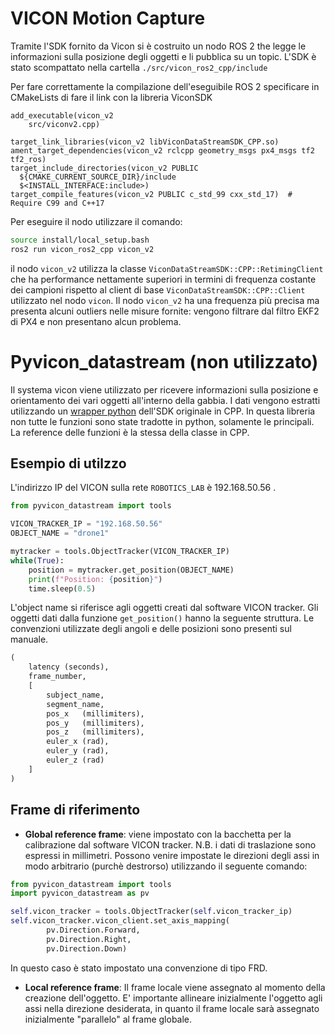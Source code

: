 # VICON Motion Capture

Tramite l'SDK fornito da Vicon si è costruito un nodo ROS 2 the legge le informazioni sulla posizione degli oggetti e li pubblica su un topic. L'SDK è stato scompattato nella cartella `./src/vicon_ros2_cpp/include`

Per fare correttamente la compilazione dell'eseguibile ROS 2 specificare in CMakeLists di fare il link con la libreria ViconSDK
```
add_executable(vicon_v2
    src/viconv2.cpp)

target_link_libraries(vicon_v2 libViconDataStreamSDK_CPP.so)
ament_target_dependencies(vicon_v2 rclcpp geometry_msgs px4_msgs tf2 tf2_ros)
target_include_directories(vicon_v2 PUBLIC
  ${CMAKE_CURRENT_SOURCE_DIR}/include
  $<INSTALL_INTERFACE:include>)
target_compile_features(vicon_v2 PUBLIC c_std_99 cxx_std_17)  # Require C99 and C++17

```
Per eseguire il nodo utilizzare il comando:
```bash
source install/local_setup.bash
ros2 run vicon_ros2_cpp vicon_v2
```
il nodo `vicon_v2` utilizza la classe `ViconDataStreamSDK::CPP::RetimingClient` che ha performance nettamente superiori in termini di frequenza costante dei  campioni rispetto al client di base `ViconDataStreamSDK::CPP::Client` utilizzato nel nodo `vicon`. Il nodo `vicon_v2` ha una frequenza più precisa ma presenta alcuni outliers nelle misure fornite: vengono filtrare dal filtro EKF2 di PX4 e non presentano alcun problema. 

# Pyvicon_datastream (non utilizzato)

Il systema vicon viene utilizzato per ricevere informazioni sulla posizione e orientamento dei vari oggetti all'interno della gabbia. I dati vengono estratti utilizzando un [wrapper python](https://pypi.org/project/pyvicon-datastream/) dell'SDK originale in CPP. 
In questa libreria non tutte le funzioni sono state tradotte in python, solamente le principali. La reference delle funzioni è la stessa della classe in CPP. 

## Esempio di utilzzo
L'indirizzo IP del VICON sulla rete `ROBOTICS_LAB` è 192.168.50.56  .

```python
from pyvicon_datastream import tools

VICON_TRACKER_IP = "192.168.50.56"
OBJECT_NAME = "drone1"

mytracker = tools.ObjectTracker(VICON_TRACKER_IP)
while(True):
    position = mytracker.get_position(OBJECT_NAME)
    print(f"Position: {position}")
    time.sleep(0.5)
```

L'object name si riferisce agli oggetti creati dal software VICON tracker. Gli oggetti dati dalla funzione `get_position()` hanno la seguente struttura. Le convenzioni utilizzate degli angoli e delle posizioni sono presenti sul manuale. 
```python
(
	latency (seconds), 
	frame_number, 
	[
		subject_name,
		segment_name,
		pos_x   (millimiters),
		pos_y   (millimiters),
		pos_z   (millimiters),
		euler_x (rad),
		euler_y (rad),
		euler_z (rad)
	]
)

```

## Frame di riferimento
- **Global reference frame**: viene impostato con la bacchetta per la calibrazione dal software VICON tracker. N.B. i dati di traslazione sono espressi in millimetri. Possono venire impostate le direzioni degli assi in modo arbitrario (purchè destrorso) utilizzando il seguente comando: 
```python
from pyvicon_datastream import tools
import pyvicon_datastream as pv

self.vicon_tracker = tools.ObjectTracker(self.vicon_tracker_ip)
self.vicon_tracker.vicon_client.set_axis_mapping(
		pv.Direction.Forward,
		pv.Direction.Right,
		pv.Direction.Down)
```
In questo caso è stato impostato una convenzione di tipo FRD.

- **Local reference frame**: Il frame locale viene assegnato al momento della creazione dell'oggetto. E' importante allineare inizialmente l'oggetto agli assi nella direzione desiderata, in quanto il frame locale sarà assegnato inizialmente "parallelo" al frame globale. 

